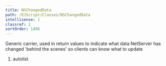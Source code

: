 ```yaml
---
title: NSChangedData
path: /EJScript/Classes/NSChangedData
intellisense: 1
classref: 1
sortOrder: 1498
---
```



Generic carrier, used in return values to indicate what data NetServer has changed 'behind the scenes' so clients can know what to update




1. autolist

